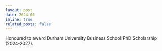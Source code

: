 ```yaml
---
layout: post
date: 2024-06
inline: true
related_posts: false
---
```


 Honoured to award Durham University Business School PhD Scholarship (2024-2027).



